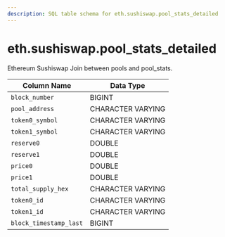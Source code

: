 ```yaml
---
description: SQL table schema for eth.sushiswap.pool_stats_detailed
---
```


# eth.sushiswap.pool\_stats\_detailed

Ethereum Sushiswap Join between pools and pool\_stats.

| Column Name            | Data Type         |
| ---------------------- | ----------------- |
| `block_number`         | BIGINT            |
| `pool_address`         | CHARACTER VARYING |
| `token0_symbol`        | CHARACTER VARYING |
| `token1_symbol`        | CHARACTER VARYING |
| `reserve0`             | DOUBLE            |
| `reserve1`             | DOUBLE            |
| `price0`               | DOUBLE            |
| `price1`               | DOUBLE            |
| `total_supply_hex`     | CHARACTER VARYING |
| `token0_id`            | CHARACTER VARYING |
| `token1_id`            | CHARACTER VARYING |
| `block_timestamp_last` | BIGINT            |
